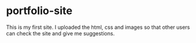 # portfolio-site

This is my first site. I uploaded the html, css and images so that other users can check the site and give me suggestions. 
